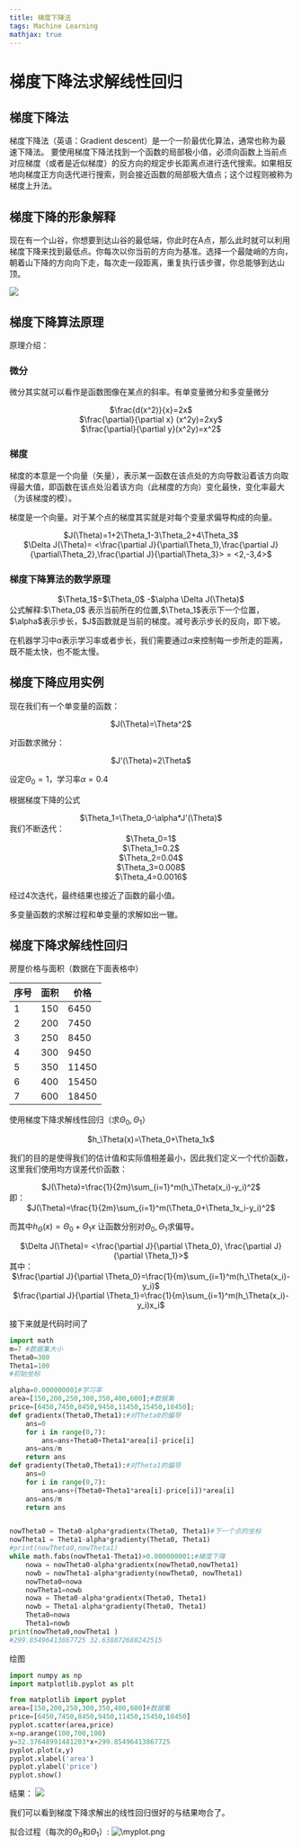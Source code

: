 ```yaml
---
title: 梯度下降法
tags: Machine Learning
mathjax: true
---
```

# 梯度下降法求解线性回归
<!---more--->
## 梯度下降法

梯度下降法（英语：Gradient descent）是一个一阶最优化算法，通常也称为最速下降法。 要使用梯度下降法找到一个函数的局部极小值，必须向函数上当前点对应梯度（或者是近似梯度）的反方向的规定步长距离点进行迭代搜索。如果相反地向梯度正方向迭代进行搜索，则会接近函数的局部极大值点；这个过程则被称为梯度上升法。

## 梯度下降的形象解释

现在有一个山谷，你想要到达山谷的最低端，你此时在A点，那么此时就可以利用梯度下降来找到最低点。你每次以你当前的方向为基准。选择一个最陡峭的方向，朝着山下降的方向向下走，每次走一段距离，重复执行该步骤，你总能够到达山顶。

![](https://a-1257883661.cos.ap-beijing.myqcloud.com/codancer/20190517111338915.png)

 ## 梯度下降算法原理
原理介绍：
 ### 微分
 
 微分其实就可以看作是函数图像在某点的斜率。有单变量微分和多变量微分
 
<center>$\frac{d(x^2)}{x}=2x$ </center>
<center>$\frac{\partial}{\partial x} (x^2y)=2xy$ </center>
<center>$\frac{\partial}{\partial y}(x^2y)=x^2$ </center>

### 梯度
梯度的本意是一个向量（矢量），表示某一函数在该点处的方向导数沿着该方向取得最大值，即函数在该点处沿着该方向（此梯度的方向）变化最快，变化率最大（为该梯度的模）。

梯度是一个向量。对于某个点的梯度其实就是对每个变量求偏导构成的向量。

<center>$J(\Theta)=1+2\Theta_1-3\Theta_2+4\Theta_3$ </center>
<center>$\Delta J(\Theta)= <\frac{\partial J}{\partial\Theta_1},\frac{\partial J}{\partial\Theta_2},\frac{\partial J}{\partial\Theta_3}> = <2,-3,4>$ </center>

### 梯度下降算法的数学原理
<center>$\Theta_1$=$\Theta_0$ -$\alpha \Delta J(\Theta)$ </center>
公式解释:$\Theta_0$ 表示当前所在的位置,$\Theta_1$表示下一个位置，$\alpha$表示步长，$J$函数就是当前的梯度。减号表示步长的反向，即下坡。

在机器学习中$\alpha$表示学习率或者步长，我们需要通过$\alpha$来控制每一步所走的距离，既不能太快，也不能太慢。

## 梯度下降应用实例

现在我们有一个单变量的函数：

<center>$J(\Theta)=\Theta^2$ </center>

对函数求微分：
<center>$J'(\Theta)=2\Theta$ </center>

设定$\Theta_0=1$，学习率$\alpha=0.4$

根据梯度下降的公式
<center>$\Theta_1=\Theta_0-\alpha*J'(\Theta)$ </center>
我们不断迭代：
<center>$\Theta_0=1$ </center>
<center>$\Theta_1=0.2$ </center>
<center>$\Theta_2=0.04$ </center>
<center>$\Theta_3=0.008$ </center>
<center>$\Theta_4=0.0016$ </center>

经过$4$次迭代，最终结果也接近了函数的最小值。

多变量函数的求解过程和单变量的求解如出一辙。

## 梯度下降求解线性回归

房屋价格与面积（数据在下面表格中）

| 序号 | 面积 | 价格 |
| ------ | ------ | ------ |
| 1 | 150 | 6450 |
| 2 | 200 | 7450 |
| 3 | 250 | 8450 |
| 4 | 300 | 9450 |
| 5 | 350 | 11450 |
| 6 | 400 | 15450 |
| 7 | 600 | 18450 |

使用梯度下降求解线性回归（求$\Theta_0,\Theta_1$）
<center>$h_\Theta(x)=\Theta_0+\Theta_1x$ </center>

我们的目的是使得我们的估计值和实际值相差最小，因此我们定义一个代价函数，这里我们使用均方误差代价函数：
<center>$J(\Theta)=\frac{1}{2m}\sum_{i=1}^m(h_\Theta(x_i)-y_i)^2$ </center>
即：
<center>$J(\Theta)=\frac{1}{2m}\sum_{i=1}^m(\Theta_0+\Theta_1x_i-y_i)^2$ </center>

而其中$h_\Theta(x)=\Theta_0+\Theta_1x$
让函数分别对$\Theta_0,\Theta_1$求偏导。
<center>$\Delta J(\Theta)= <\frac{\partial J}{\partial \Theta_0}, \frac{\partial J}{\partial \Theta_1}>$ </center> 
其中：
<center>$\frac{\partial J}{\partial \Theta_0}=\frac{1}{m}\sum_{i=1}^m(h_\Theta(x_i)-y_i)$ </center>

<center>$\frac{\partial J}{\partial \Theta_1}=\frac{1}{m}\sum_{i=1}^m(h_\Theta(x_i)-y_i)x_i$ </center>

接下来就是代码时间了
```python
import math
m=7 #数据集大小
Theta0=300
Theta1=100
#初始坐标

alpha=0.000000001#学习率
area=[150,200,250,300,350,400,600];#数据集
price=[6450,7450,8450,9450,11450,15450,18450];
def gradientx(Theta0,Theta1):#对Theta0的偏导
    ans=0
    for i in range(0,7):
        ans=ans+Theta0+Theta1*area[i]-price[i]
    ans=ans/m
    return ans
def gradienty(Theta0,Theta1):#对Theta1的偏导
    ans=0
    for i in range(0,7):
        ans=ans+(Theta0+Theta1*area[i]-price[i])*area[i]
    ans=ans/m
    return ans


nowTheta0 = Theta0-alpha*gradientx(Theta0, Theta1)#下一个点的坐标
nowTheta1 = Theta1-alpha*gradienty(Theta0, Theta1)
#print(nowTheta0,nowTheta1)
while math.fabs(nowTheta1-Theta1)>0.000000001:#梯度下降
    nowa = nowTheta0-alpha*gradientx(nowTheta0,nowTheta1)
    nowb = nowTheta1-alpha*gradienty(nowTheta0, nowTheta1)
    nowTheta0=nowa
    nowTheta1=nowb
    nowa = Theta0-alpha*gradientx(Theta0, Theta1)
    nowb = Theta1-alpha*gradienty(Theta0, Theta1)
    Theta0=nowa
    Theta1=nowb
print(nowTheta0,nowTheta1 )
#299.85496413867725 32.638872688242515
```
绘图
```python
import numpy as np
import matplotlib.pyplot as plt

from matplotlib import pyplot
area=[150,200,250,300,350,400,600]#数据集
price=[6450,7450,8450,9450,11450,15450,18450]
pyplot.scatter(area,price)
x=np.arange(100,700,100)
y=32.37648991481203*x+299.85496413867725
pyplot.plot(x,y)
pyplot.xlabel('area')
pyplot.ylabel('price')
pyplot.show()
```
结果：
![](https://a-1257883661.cos.ap-beijing.myqcloud.com/codancer/20190518010738491.png)

我们可以看到梯度下降求解出的线性回归很好的与结果吻合了。

拟合过程（每次的$\Theta_0$和$\Theta_1$）:
![\myplot.png](https://a-1257883661.cos.ap-beijing.myqcloud.com/codancer/myplot.png)